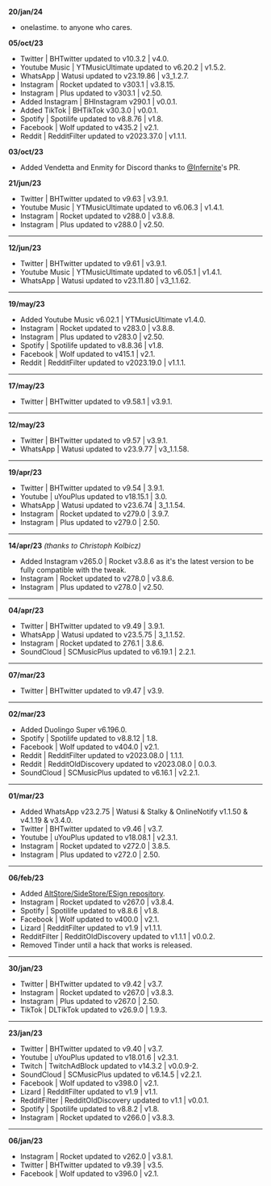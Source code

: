 **20/jan/24**
- onelastime. to anyone who cares.

**05/oct/23**
- Twitter | BHTwitter updated to v10.3.2 | v4.0.
- Youtube Music | YTMusicUltimate updated to v6.20.2 | v1.5.2.
- WhatsApp | Watusi updated to v23.19.86 | v3_1.2.7.
- Instagram | Rocket updated to v303.1 | v3.8.15.
- Instagram | Plus updated to v303.1 | v2.50.
- Added Instagram | BHInstagram v290.1 | v0.0.1.
- Added TikTok | BHTikTok v30.3.0 | v0.0.1.
- Spotify | Spotilife updated to v8.8.76 | v1.8.
- Facebook | Wolf updated to v435.2 | v2.1.
- Reddit | RedditFilter updated to v2023.37.0 | v1.1.1.

**03/oct/23**
- Added Vendetta and Enmity for Discord thanks to [@Infernite](https://github.com/Infernite)'s PR.

**21/jun/23**
- Twitter | BHTwitter updated to v9.63 | v3.9.1.
- Youtube Music | YTMusicUltimate updated to v6.06.3 | v1.4.1.
- Instagram | Rocket updated to v288.0 | v3.8.8.
- Instagram | Plus updated to v288.0 | v2.50.

---

**12/jun/23**
- Twitter | BHTwitter updated to v9.61 | v3.9.1.
- Youtube Music | YTMusicUltimate updated to v6.05.1 | v1.4.1.
- WhatsApp | Watusi updated to v23.11.80 | v3_1.1.62.

---

**19/may/23**
- Added Youtube Music v6.02.1 | YTMusicUltimate v1.4.0.
- Instagram | Rocket updated to v283.0 | v3.8.8.
- Instagram | Plus updated to v283.0 | v2.50.
- Spotify | Spotilife updated to v8.8.36 | v1.8.
- Facebook | Wolf updated to v415.1 | v2.1.
- Reddit | RedditFilter updated to v2023.19.0 | v1.1.1.

---

**17/may/23**
- Twitter | BHTwitter updated to v9.58.1 | v3.9.1.


---

**12/may/23**
- Twitter | BHTwitter updated to v9.57 | v3.9.1.
- WhatsApp | Watusi updated to v23.9.77 | v3_1.1.58.

---

**19/apr/23**
- Twitter | BHTwitter updated to v9.54 | 3.9.1.
- Youtube | uYouPlus updated to v18.15.1 | 3.0.
- WhatsApp | Watusi updated to v23.6.74 | 3_1.1.54.
- Instagram | Rocket updated to v279.0 | 3.9.7.
- Instagram | Plus updated to v279.0 | 2.50.

---

**14/apr/23** _(thanks to Christoph Kolbicz)_
- Added Instagram v265.0 | Rocket v3.8.6 as it's the latest version to be fully compatible with the tweak.
- Instagram | Rocket updated to v278.0 | v3.8.6.
- Instagram | Plus updated to v278.0 | v2.50.

---

**04/apr/23**
- Twitter | BHTwitter updated to v9.49 | 3.9.1.
- WhatsApp | Watusi updated to v23.5.75 | 3_1.1.52.
- Instagram | Rocket updated to 276.1 | 3.8.6.
- SoundCloud | SCMusicPlus updated to v6.19.1 | 2.2.1.

---

**07/mar/23**
- Twitter | BHTwitter updated to v9.47 | v3.9.

---

**02/mar/23**
- Added Duolingo Super v6.196.0.
- Spotify | Spotilife updated to v8.8.12 | 1.8.
- Facebook | Wolf updated to v404.0 | v2.1.
- Reddit | RedditFilter updated to v2023.08.0 | 1.1.1.
- Reddit | RedditOldDiscovery updated to v2023.08.0 | 0.0.3.
- SoundCloud | SCMusicPlus updated to v6.16.1 | v2.2.1.

---

**01/mar/23**
- Added WhatsApp v23.2.75 | Watusi & Stalky & OnlineNotify v1.1.50 & v4.1.19 & v3.4.0.
- Twitter | BHTwitter updated to v9.46 | v3.7.
- Youtube | uYouPlus updated to v18.08.1 | v2.3.1.
- Instagram | Rocket updated to v272.0 | 3.8.5.
- Instagram | Plus updated to v272.0 | 2.50.

---

**06/feb/23**
- Added [AltStore/SideStore/ESign repository](https://raw.githubusercontent.com/purp0s3/Tweaked-iOS-Apps/main/zSource/apps.json).
- Instagram | Rocket updated to v267.0 | v3.8.4.
- Spotify | Spotilife updated to v8.8.6 | v1.8.
- Facebook | Wolf updated to v400.0 | v2.1.
- Lizard | RedditFilter updated to v1.9 | v1.1.1.
- RedditFilter | RedditOldDiscovery updated to v1.1.1 | v0.0.2.
- Removed Tinder until a hack that works is released.

---

**30/jan/23**
- Twitter | BHTwitter updated to v9.42 | v3.7.
- Instagram | Rocket updated to v267.0 | v3.8.3.
- Instagram | Plus updated to v267.0 | 2.50.
- TikTok | DLTikTok updated to v26.9.0 | 1.9.3.

---

**23/jan/23**
- Twitter | BHTwitter updated to v9.40 | v3.7.
- Youtube | uYouPlus updated to v18.01.6 | v2.3.1.
- Twitch | TwitchAdBlock updated to v14.3.2 | v0.0.9-2.
- SoundCloud | SCMusicPlus updated to v6.14.5 | v2.2.1.
- Facebook | Wolf updated to v398.0 | v2.1.
- Lizard | RedditFilter updated to v1.9 | v1.1.
- RedditFilter | RedditOldDiscovery updated to v1.1 | v0.0.1.
- Spotify | Spotilife updated to v8.8.2 | v1.8.
- Instagram | Rocket updated to v266.0 | v3.8.3.

---

**06/jan/23**
- Instagram | Rocket updated to v262.0 | v3.8.1.
- Twitter | BHTwitter updated to v9.39 | v3.5.
- Facebook | Wolf updated to v396.0 | v2.1.

